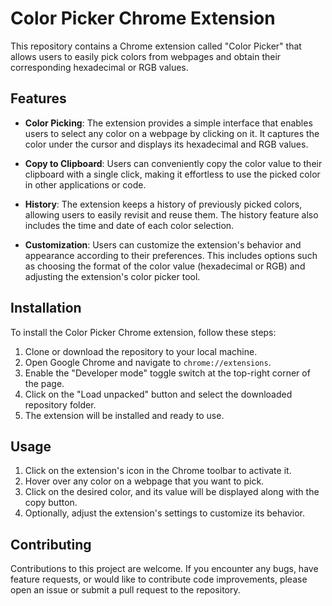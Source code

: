 # Color Picker Chrome Extension

This repository contains a Chrome extension called "Color Picker" that allows users to easily pick colors from webpages and obtain their corresponding hexadecimal or RGB values.

## Features

- **Color Picking**: The extension provides a simple interface that enables users to select any color on a webpage by clicking on it. It captures the color under the cursor and displays its hexadecimal and RGB values.

- **Copy to Clipboard**: Users can conveniently copy the color value to their clipboard with a single click, making it effortless to use the picked color in other applications or code.

- **History**: The extension keeps a history of previously picked colors, allowing users to easily revisit and reuse them. The history feature also includes the time and date of each color selection.

- **Customization**: Users can customize the extension's behavior and appearance according to their preferences. This includes options such as choosing the format of the color value (hexadecimal or RGB) and adjusting the extension's color picker tool.

## Installation

To install the Color Picker Chrome extension, follow these steps:

1. Clone or download the repository to your local machine.
2. Open Google Chrome and navigate to `chrome://extensions`.
3. Enable the "Developer mode" toggle switch at the top-right corner of the page.
4. Click on the "Load unpacked" button and select the downloaded repository folder.
5. The extension will be installed and ready to use.

## Usage

1. Click on the extension's icon in the Chrome toolbar to activate it.
2. Hover over any color on a webpage that you want to pick.
3. Click on the desired color, and its value will be displayed along with the copy button.
4. Optionally, adjust the extension's settings to customize its behavior.

## Contributing

Contributions to this project are welcome. If you encounter any bugs, have feature requests, or would like to contribute code improvements, please open an issue or submit a pull request to the repository.

